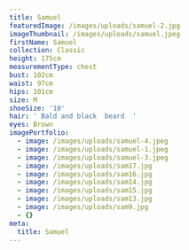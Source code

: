 ```yaml
---
title: Samuel
featuredImage: /images/uploads/samuel-2.jpg
imageThumbnail: /images/uploads/samuel.jpeg
firstName: Samuel
collection: Classic
height: 175cm
measurementType: chest
bust: 102cm
waist: 97cm
hips: 101cm
size: M
shoeSize: '10'
hair: ' Bald and black  beard  '
eyes: Brown
imagePortfolio:
  - image: /images/uploads/samuel-4.jpeg
  - image: /images/uploads/samuel-1.jpeg
  - image: /images/uploads/samuel-3.jpeg
  - image: /images/uploads/sam17.jpg
  - image: /images/uploads/sam16.jpg
  - image: /images/uploads/sam14.jpg
  - image: /images/uploads/sam15.jpg
  - image: /images/uploads/sam13.jpg
  - image: /images/uploads/sam9.jpg
  - {}
meta:
  title: Samuel
---
```


